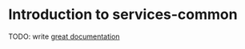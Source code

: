 # Introduction to services-common

TODO: write [great documentation](http://jacobian.org/writing/great-documentation/what-to-write/)
